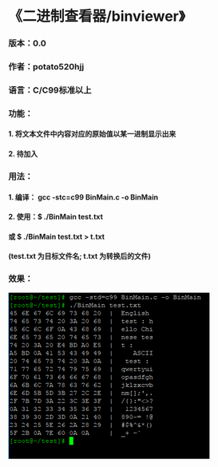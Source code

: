 
# 《二进制查看器/binviewer》  
### 版本：0.0
### 作者：potato520hjj
### 语言：C/C99标准以上
### 功能： 
####    1. 将文本文件中内容对应的原始值以某一进制显示出来
####    2. 待加入  
### 用法： 
####    1. 编译： gcc -stc=c99 BinMain.c -o BinMain  
####    2. 使用：$ ./BinMain test.txt  
####          或 $ ./BinMain test.txt > t.txt  
####          (test.txt 为目标文件名; t.txt 为转换后的文件)  
### 效果：
![](https://github.com/potato520hjj/binviewer/blob/master/picture/binviewer.PNG)
